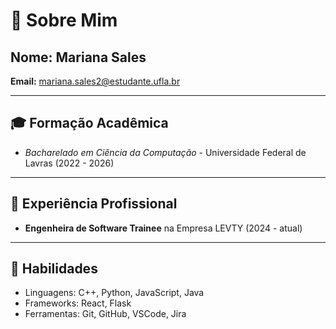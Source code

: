 # 👤 Sobre Mim

## **Nome:** Mariana Sales 
**Email:** mariana.sales2@estudante.ufla.br

---

## 🎓 **Formação Acadêmica**
- *Bacharelado em Ciência da Computação* - Universidade Federal de Lavras (2022 - 2026)

---

## 💼 **Experiência Profissional**
- **Engenheira de Software Trainee** na Empresa LEVTY (2024 - atual)

---

## 🧠 **Habilidades**
- Linguagens: C++, Python, JavaScript, Java  
- Frameworks: React, Flask  
- Ferramentas: Git, GitHub, VSCode, Jira  

